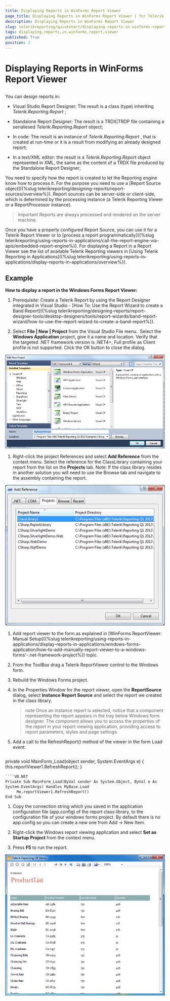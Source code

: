```yaml
---
title: Displaying Reports in WinForms Report Viewer
page_title: Displaying Reports in WinForms Report Viewer | for Telerik Reporting Documentation
description: Displaying Reports in WinForms Report Viewer
slug: telerikreporting/quickstart/displaying-reports-in-winforms-report-viewer
tags: displaying,reports,in,winforms,report,viewer
published: True
position: 2
---
```


# Displaying Reports in WinForms Report Viewer



## 

You can design reports in:         

* Visual Studio Report Designer: The result is a class (type) inheriting *Telerik.Reporting.Report* ;             

* Standalone Report Designer: The result is a TRDX|TRDP file containing a serialiesed *Telerik.Reporting.Report*  object;             

* In code: The result is an instance of *Telerik.Reporting.Report* ,               that is created at run-time or it is a result from modifying an already designed report;             

* In a text/XML editor: the result is a *Telerik.Reporting.Report*  object represented in XML,               the same as the content of a TRDX file produced by the Standalone Report Designer;             

You need to specify how the report is created to let the Reporting engine know how to process it.           For the purpose you need to use a [Report Source object]({%slug telerikreporting/designing-reports/report-sources/overview%}).           Report sources can be server-side or client-side, which is determined by the processing instance           (a Telerik Reporting Viewer or a ReportProcessor instance).         

>important Reports are always processed and rendered on the server machine.

Once you have a properly configured Report Source, you can use it for a Telerik Report Viewer           or to [process a report programmatically]({%slug telerikreporting/using-reports-in-applications/call-the-report-engine-via-apis/embedded-report-engine%}).           For displaying a Report in a Report Viewer see the list of available Telerik Reporting viewers in           [Using Telerik Reporting in Applications]({%slug telerikreporting/using-reports-in-applications/display-reports-in-applications/overview%}).         

## Example

__How to display a report in the Windows Forms Report Viewer:__ 

1. Prerequisite: Create a Telerik Report by using the Report Designer integrated in Visual Studio -               [How To: Use the Report Wizard to create a Band Report]({%slug telerikreporting/designing-reports/report-designer-tools/desktop-designers/tools/report-wizards/band-report-wizard/how-to-use-the-report-wizard-to-create-a-band-report%}).             

1. Select __File | New | Project__  from the Visual Studio File menu.  Select the __Windows Application__                project, give it a name and location. Verify that the targeted .NET framework version is .NET4+, Full profile as Client profile is not supported.               Click the OK button to close the dialog.               

  ![](images/QuickStart034.png)

1. Right-click the project References and select __Add Reference__  from the context menu.               Select the reference for the               ClassLibrary containing your report from the list on the               __Projects__  tab. Note: If the class library resides               in another solution you will need to use the Browse tab and navigate to the               assembly containing the report.               

  ![](images/QuickStart035.png)

1. Add report viewer to the form as explained in [WinForms ReportViewer: Manual Setup]({%slug telerikreporting/using-reports-in-applications/display-reports-in-applications/windows-forms-application/how-to-add-manually-report-viewer-to-a-windows-forms'-.net-framework-project%}) topic.             

1. From the ToolBox drag a Telerik ReportViewer control to the Windows form.

1. Rebuild the Windows Forms project.

1. In the Properties Window for the report viewer, open the __ReportSource__  dialog, select               __Instance Report Source__  and select the report we created in the class library.             

   >note Once an instance report                 is selected, notice that a component representing the report appears in                 the tray below Windows form designer. The component allows you to                 access the properties of the report in your report viewing application,                 providing access to report parameters, styles and page                 settings.               

1. Add a call to the RefreshReport() method of the viewer in the form Load event:             

    
      ````C#
private void MainForm_Load(object sender, System.EventArgs e)
{
    this.reportViewer1.RefreshReport();
}
````
````VB.NET
Private Sub MainForm_Load(ByVal sender As System.Object, ByVal e As System.EventArgs) Handles MyBase.Load
     Me.reportViewer1.RefreshReport()
End Sub
````

1. Copy the connection string which you saved in the application configuration file (app.config) of the report class               library, to the configuration file of your windows forms project. By default there is               no app.config so you can create a new one from Add -> New Item.             

1. Right-click the Windows report viewing application and               select __Set as Startup Project__  from the context               menu.             

1. Press __F5__  to run the report.                

  ![](images/QuickStart037.png)
